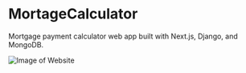 # MortageCalculator

Mortgage payment calculator web app built with Next.js, Django, and MongoDB.

![Image of Website](https://i.imgur.com/zgBVlDx.png)
